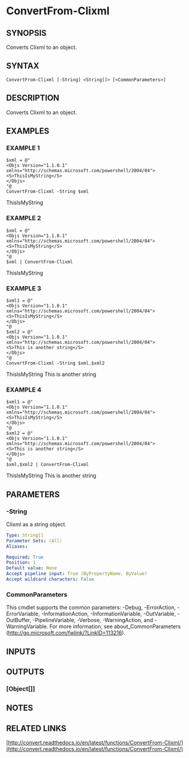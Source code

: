# ConvertFrom-Clixml

## SYNOPSIS
Converts Clixml to an object.

## SYNTAX

```
ConvertFrom-Clixml [-String] <String[]> [<CommonParameters>]
```

## DESCRIPTION
Converts Clixml to an object.

## EXAMPLES

### EXAMPLE 1
```
$xml = @"
<Objs Version="1.1.0.1" xmlns="http://schemas.microsoft.com/powershell/2004/04">
<S>ThisIsMyString</S>
</Objs>
"@
ConvertFrom-Clixml -String $xml
```

ThisIsMyString

### EXAMPLE 2
```
$xml = @"
<Objs Version="1.1.0.1" xmlns="http://schemas.microsoft.com/powershell/2004/04">
<S>ThisIsMyString</S>
</Objs>
"@
$xml | ConvertFrom-Clixml
```

ThisIsMyString

### EXAMPLE 3
```
$xml1 = @"
<Objs Version="1.1.0.1" xmlns="http://schemas.microsoft.com/powershell/2004/04">
<S>ThisIsMyString</S>
</Objs>
"@
$xml2 = @"
<Objs Version="1.1.0.1" xmlns="http://schemas.microsoft.com/powershell/2004/04">
<S>This is another string</S>
</Objs>
"@
ConvertFrom-Clixml -String $xml,$xml2
```

ThisIsMyString
This is another string

### EXAMPLE 4
```
$xml1 = @"
<Objs Version="1.1.0.1" xmlns="http://schemas.microsoft.com/powershell/2004/04">
<S>ThisIsMyString</S>
</Objs>
"@
$xml2 = @"
<Objs Version="1.1.0.1" xmlns="http://schemas.microsoft.com/powershell/2004/04">
<S>This is another string</S>
</Objs>
"@
$xml,$xml2 | ConvertFrom-Clixml
```

ThisIsMyString
This is another string

## PARAMETERS

### -String
Clixml as a string object.

```yaml
Type: String[]
Parameter Sets: (All)
Aliases:

Required: True
Position: 1
Default value: None
Accept pipeline input: True (ByPropertyName, ByValue)
Accept wildcard characters: False
```

### CommonParameters
This cmdlet supports the common parameters: -Debug, -ErrorAction, -ErrorVariable, -InformationAction, -InformationVariable, -OutVariable, -OutBuffer, -PipelineVariable, -Verbose, -WarningAction, and -WarningVariable.
For more information, see about_CommonParameters (http://go.microsoft.com/fwlink/?LinkID=113216).

## INPUTS

## OUTPUTS

### [Object[]]

## NOTES

## RELATED LINKS

[http://convert.readthedocs.io/en/latest/functions/ConvertFrom-Clixml/](http://convert.readthedocs.io/en/latest/functions/ConvertFrom-Clixml/)

